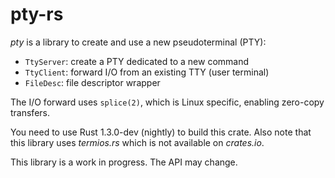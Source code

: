 # pty-rs

*pty* is a library to create and use a new pseudoterminal (PTY):
* `TtyServer`: create a PTY dedicated to a new command
* `TtyClient`: forward I/O from an existing TTY (user terminal)
* `FileDesc`: file descriptor wrapper

The I/O forward uses `splice(2)`, which is Linux specific, enabling zero-copy transfers.

You need to use Rust 1.3.0-dev (nightly) to build this crate.
Also note that this library uses *termios.rs* which is not available on *crates.io*.

This library is a work in progress.
The API may change.
